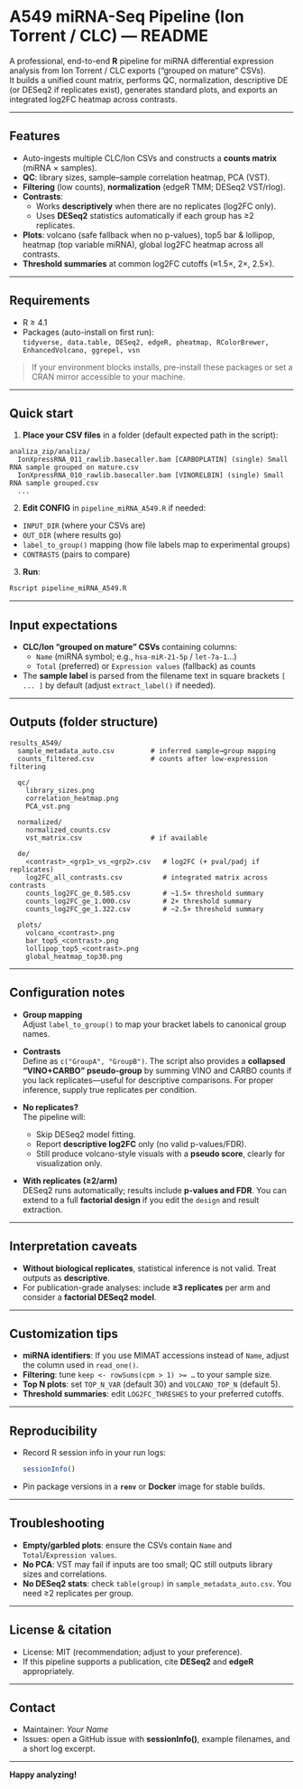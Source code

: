 # A549 miRNA-Seq Pipeline (Ion Torrent / CLC) — README

A professional, end-to-end **R** pipeline for miRNA differential expression analysis from Ion Torrent / CLC exports (“grouped on mature” CSVs).  
It builds a unified count matrix, performs QC, normalization, descriptive DE (or DESeq2 if replicates exist), generates standard plots, and exports an integrated log2FC heatmap across contrasts.

---

## Features

- Auto-ingests multiple CLC/Ion CSVs and constructs a **counts matrix** (miRNA × samples).
- **QC**: library sizes, sample–sample correlation heatmap, PCA (VST).
- **Filtering** (low counts), **normalization** (edgeR TMM; DESeq2 VST/rlog).
- **Contrasts**:
  - Works **descriptively** when there are no replicates (log2FC only).
  - Uses **DESeq2** statistics automatically if each group has ≥2 replicates.
- **Plots**: volcano (safe fallback when no p-values), top5 bar & lollipop, heatmap (top variable miRNA), global log2FC heatmap across all contrasts.
- **Threshold summaries** at common log2FC cutoffs (≈1.5×, 2×, 2.5×).

---

## Requirements

- R ≥ 4.1
- Packages (auto-install on first run):  
  `tidyverse, data.table, DESeq2, edgeR, pheatmap, RColorBrewer, EnhancedVolcano, ggrepel, vsn`

> If your environment blocks installs, pre-install these packages or set a CRAN mirror accessible to your machine.

---

## Quick start

1) **Place your CSV files** in a folder (default expected path in the script):
```
analiza_zip/analiza/
  IonXpressRNA_011_rawlib.basecaller.bam [CARBOPLATIN] (single) Small RNA sample grouped on mature.csv
  IonXpressRNA_010_rawlib.basecaller.bam [VINORELBIN] (single) Small RNA sample grouped.csv
  ...
```

2) **Edit CONFIG** in `pipeline_miRNA_A549.R` if needed:
- `INPUT_DIR` (where your CSVs are)
- `OUT_DIR` (where results go)
- `label_to_group()` mapping (how file labels map to experimental groups)
- `CONTRASTS` (pairs to compare)

3) **Run**:
```bash
Rscript pipeline_miRNA_A549.R
```

---

## Input expectations

- **CLC/Ion “grouped on mature” CSVs** containing columns:
  - `Name` (miRNA symbol; e.g., `hsa-miR-21-5p` / `let-7a-1`…)
  - `Total` (preferred) or `Expression values` (fallback) as counts
- The **sample label** is parsed from the filename text in square brackets `[ ... ]` by default (adjust `extract_label()` if needed).

---

## Outputs (folder structure)

```
results_A549/
  sample_metadata_auto.csv         # inferred sample→group mapping
  counts_filtered.csv              # counts after low-expression filtering

  qc/
    library_sizes.png
    correlation_heatmap.png
    PCA_vst.png

  normalized/
    normalized_counts.csv
    vst_matrix.csv                 # if available

  de/
    <contrast>_<grp1>_vs_<grp2>.csv   # log2FC (+ pval/padj if replicates)
    log2FC_all_contrasts.csv          # integrated matrix across contrasts
    counts_log2FC_ge_0.585.csv        # ~1.5× threshold summary
    counts_log2FC_ge_1.000.csv        # 2× threshold summary
    counts_log2FC_ge_1.322.csv        # ~2.5× threshold summary

  plots/
    volcano_<contrast>.png
    bar_top5_<contrast>.png
    lollipop_top5_<contrast>.png
    global_heatmap_top30.png
```

---

## Configuration notes

- **Group mapping**  
  Adjust `label_to_group()` to map your bracket labels to canonical group names.

- **Contrasts**  
  Define as `c("GroupA", "GroupB")`. The script also provides a **collapsed “VINO+CARBO” pseudo-group** by summing VINO and CARBO counts if you lack replicates—useful for descriptive comparisons. For proper inference, supply true replicates per condition.

- **No replicates?**  
  The pipeline will:
  - Skip DESeq2 model fitting.
  - Report **descriptive log2FC** only (no valid p-values/FDR).
  - Still produce volcano-style visuals with a **pseudo score**, clearly for visualization only.

- **With replicates (≥2/arm)**  
  DESeq2 runs automatically; results include **p-values and FDR**. You can extend to a full **factorial design** if you edit the `design` and result extraction.

---

## Interpretation caveats

- **Without biological replicates**, statistical inference is not valid. Treat outputs as **descriptive**.
- For publication-grade analyses: include **≥3 replicates** per arm and consider a **factorial DESeq2 model**.

---

## Customization tips

- **miRNA identifiers**: If you use MIMAT accessions instead of `Name`, adjust the column used in `read_one()`.
- **Filtering**: tune `keep <- rowSums(cpm > 1) >= …` to your sample size.
- **Top N plots**: set `TOP_N_VAR` (default 30) and `VOLCANO_TOP_N` (default 5).
- **Threshold summaries**: edit `LOG2FC_THRESHES` to your preferred cutoffs.

---

## Reproducibility

- Record R session info in your run logs:
  ```r
  sessionInfo()
  ```
- Pin package versions in a **`renv`** or **Docker** image for stable builds.

---

## Troubleshooting

- **Empty/garbled plots**: ensure the CSVs contain `Name` and `Total`/`Expression values`.
- **No PCA**: VST may fail if inputs are too small; QC still outputs library sizes and correlations.
- **No DESeq2 stats**: check `table(group)` in `sample_metadata_auto.csv`. You need ≥2 replicates per group.

---

## License & citation

- License: MIT (recommendation; adjust to your preference).
- If this pipeline supports a publication, cite **DESeq2** and **edgeR** appropriately.

---

## Contact

- Maintainer: *Your Name*  
- Issues: open a GitHub issue with **sessionInfo()**, example filenames, and a short log excerpt.

---

**Happy analyzing!**
